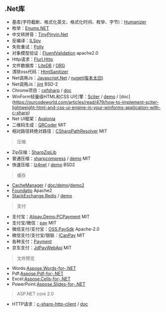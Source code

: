 ## .Net库

- 基库(字符截断、格式化英文、格式化时间、枚举、字节)：[Humanizer](https://github.com/Humanizr/Humanizer)
- 枚举：[Enums.NET](https://github.com/TylerBrinkley/Enums.NET)
- 中文转拼音：[TinyPinyin.Net](https://github.com/hstarorg/TinyPinyin.Net)
- 反编译：[ILSpy](https://github.com/icsharpcode/ILSpy)
- 失败重试：[Polly](https://github.com/App-vNext/Polly)
- 对象模型验证：[FluentValidation](https://github.com/JeremySkinner/FluentValidation) apache2.0
- Http请求：[Flurl.Http](https://www.nuget.org/packages/Flurl.Http/)
- 文件数据库：[LiteDB](https://www.nuget.org/packages/LiteDB/) / [ORG](https://www.litedb.org/)
- 清除xss代码：[HtmlSanitizer](https://github.com/mganss/HtmlSanitizer)
- Net调用Js：[Javascript.Net](https://github.com/JavascriptNet/Javascript.Net) / [nuget(版本太旧)](https://www.nuget.org/packages/Noesis.Javascript/)
- Net调用Js：[jint](https://github.com/sebastienros/jint) BSD-2
- Chrome项目：[cefsharp](https://github.com/cefsharp/cefsharp) / [doc](https://www.codeproject.com/Articles/1058700/Embedding-Chrome-in-your-Csharp-App-using-CefSharp)
- WinForm轻量级HTML和CSS UI引擎：[Sciter](https://github.com/MISoftware/SciterSharp) / [demo](https://www.codeproject.com/Articles/1057199/Sciter-HTML-Csharp-based-desktop-apps-walkthrough) / [doc]
(https://ourcodeworld.com/articles/read/479/how-to-implement-sciter-lightweight-html-and-css-ui-engine-in-your-winforms-application-with-c-sharp)
- Net UI框架：[Avalonia](https://github.com/AvaloniaUI/Avalonia)
- 二维码生成：[QRCoder](https://github.com/codebude/QRCoder) MIT
- 相对路径转绝对路径：[CSharpPathResolver](https://github.com/alexeveritt/CSharpPathResolver) MIT


> 压缩

- Zip压缩：[SharpZipLib](https://github.com/icsharpcode/SharpZipLib)
- 普通压缩：[sharpcompress](https://github.com/adamhathcock/sharpcompress) / [demo](https://github.com/adamhathcock/sharpcompress/blob/master/USAGE.md) MIT
- 快速压缩：[lz4net](https://github.com/MiloszKrajewski/lz4net) / [demo](https://github.com/MiloszKrajewski/lz4net#use-with-streams) BSD2


> 缓存

- [CacheManager](https://github.com/MichaCo/CacheManager) / [doc/demo](http://cachemanager.michaco.net/documentation/CacheManagerGettingStarted)/[demo2](https://github.com/MichaCo/CacheManager/blob/master/samples/CacheManager.Examples/Program.cs#L79)
- [Foundatio](https://github.com/FoundatioFx/Foundatio) Apache2
- [StackExchange.Redis](https://github.com/StackExchange/StackExchange.Redis) / [demo](https://stackexchange.github.io/StackExchange.Redis/Basics)


> 支付

- 支付宝：[Alipay.Demo.PCPayment](https://github.com/stulzq/Alipay.Demo.PCPayment) MIT
- 支付宝/微信：[pay](https://github.com/yansongda/pay) MIT
- 微信支付/支付宝：[OSS.PaySdk](https://github.com/KevinWG/OSS.PaySdk) Apache-2.0
- 微信支付/支付宝/银联：[ICanPay](https://github.com/Varorbc/ICanPay) MIT
- 各种支付：[Payment](https://github.com/Essensoft/Payment)
- 京东支付：[JdPayWebApi](https://github.com/lousaibiao/JdPayWebApi) MIT


> 文件预览

- Words:[Aspose.Words-for-.NET](https://github.com/aspose-words/Aspose.Words-for-.NET)
- Pdf:[Aspose.Pdf-for-.NET](https://github.com/aspose-pdf/Aspose.Pdf-for-.NET)
- Excel:[Aspose.Cells-for-.NET](https://github.com/aspose-cells/Aspose.Cells-for-.NET)
- PowerPoint:[Aspose.Slides-for-.NET](https://github.com/aspose-slides/Aspose.Slides-for-.NET)


> ASP.NET core 2.0
- HTTP请求：[c-sharp-http-client](https://github.com/yaroncon/c-sharp-http-client) / [doc](http://www.codescales.com/)